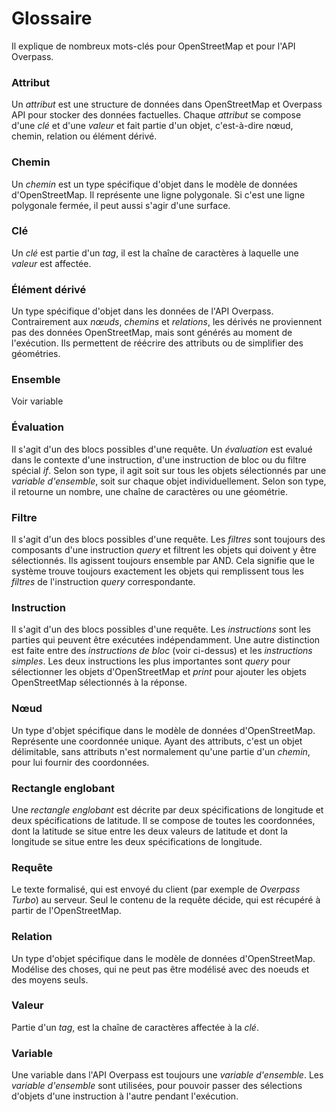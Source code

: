 Glossaire
=========

Il explique de nombreux mots-clés pour OpenStreetMap et pour l'API Overpass.

### Attribut

Un _attribut_ est une structure de données dans OpenStreetMap et Overpass API pour stocker des données factuelles.
Chaque _attribut_ se compose d'une _clé_ et d'une _valeur_
et fait partie d'un objet, c'est-à-dire nœud, chemin, relation ou élément dérivé.

### Chemin

Un _chemin_ est un type spécifique d'objet dans le modèle de données d'OpenStreetMap.
Il représente une ligne polygonale.
Si c'est une ligne polygonale fermée,
il peut aussi s'agir d'une surface.

### Clé

Un _clé_ est partie d'un _tag_,
il est la chaîne de caractères à laquelle une _valeur_ est affectée.

### Élément dérivé

Un type spécifique d'objet dans les données de l'API Overpass.
Contrairement aux _nœuds_, _chemins_ et _relations_, les dérivés ne proviennent pas des données OpenStreetMap,
mais sont générés au moment de l'exécution.
Ils permettent de réécrire des attributs ou de simplifier des géométries.

### Ensemble

Voir variable

### Évaluation

Il s'agit d'un des blocs possibles d'une requête.
Un _évaluation_ est evalué dans le contexte d'une instruction, d'une instruction de bloc ou du filtre spécial _if_.
Selon son type, il agit soit sur tous les objets sélectionnés par une _variable d'ensemble_, soit sur chaque objet individuellement.
Selon son type, il retourne un nombre, une chaîne de caractères ou une géométrie.

### Filtre

Il s'agit d'un des blocs possibles d'une requête.
Les _filtres_ sont toujours des composants d'une instruction _query_ et filtrent les objets qui doivent y être sélectionnés.
Ils agissent toujours ensemble par AND.
Cela signifie que le système trouve toujours exactement les objets qui remplissent tous les _filtres_ de l'instruction _query_ correspondante.

### Instruction

Il s'agit d'un des blocs possibles d'une requête.
Les _instructions_ sont les parties qui peuvent être exécutées indépendamment.
Une autre distinction est faite entre des _instructions de bloc_ (voir ci-dessus) et les _instructions simples_.
Les deux instructions les plus importantes sont _query_ pour sélectionner les objets d'OpenStreetMap
et _print_ pour ajouter les objets OpenStreetMap sélectionnés à la réponse.

### Nœud

Un type d'objet spécifique dans le modèle de données d'OpenStreetMap.
Représente une coordonnée unique.
Ayant des attributs, c'est un objet délimitable,
sans attributs n'est normalement qu'une partie d'un _chemin_,
pour lui fournir des coordonnées.

### Rectangle englobant

Une _rectangle englobant_ est décrite par deux spécifications de longitude et deux spécifications de latitude.
Il se compose de toutes les coordonnées,
dont la latitude se situe entre les deux valeurs de latitude
et dont la longitude se situe entre les deux spécifications de longitude.

### Requête

Le texte formalisé,
qui est envoyé du client (par exemple de _Overpass Turbo_) au serveur.
Seul le contenu de la requête décide,
qui est récupéré à partir de l'OpenStreetMap.

### Relation

Un type d'objet spécifique dans le modèle de données d'OpenStreetMap.
Modélise des choses,
qui ne peut pas être modélisé avec des noeuds et des moyens seuls.

### Valeur

Partie d'un _tag_,
est la chaîne de caractères affectée à la _clé_.

### Variable

Une variable dans l'API Overpass est toujours une _variable d'ensemble_.
Les _variable d'ensemble_ sont utilisées,
pour pouvoir passer des sélections d'objets d'une instruction à l'autre pendant l'exécution.

<!-- Traduit avec www.DeepL.com/Translator, partiellement redigé -->
